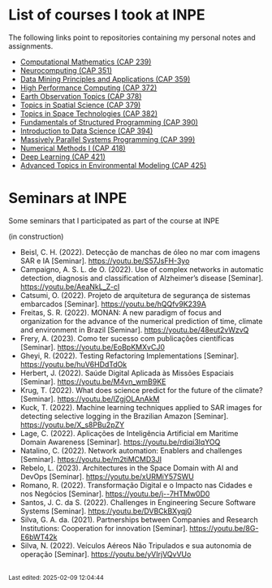 # List of courses I took at INPE

The following links point to repositories containing my personal notes and assignments.

* [Computational Mathematics (CAP 239)](https://github.com/efurlanm/239/)
* [Neurocomputing (CAP 351)](https://github.com/efurlanm/351/)
* [Data Mining Principles and Applications (CAP 359)](https://github.com/efurlanm/359/)
* [High Performance Computing (CAP 372)](https://github.com/efurlanm/372/)
* [Earth Observation Topics (CAP 378)](https://github.com/efurlanm/378/)
* [Topics in Spatial Science (CAP 379)](https://github.com/efurlanm/379/)
* [Topics in Space Technologies (CAP 382)](https://github.com/efurlanm/382/)
* ​​[Fundamentals of Structured Programming (CAP 390)](https://github.com/efurlanm/390/)
* [Introduction to Data Science (CAP 394)](https://github.com/efurlanm/394/)
* [Massively Parallel Systems Programming (CAP 399)](https://github.com/efurlanm/399/)
* [Numerical Methods I (CAP 418)](https://github.com/efurlanm/418/)
* [Deep Learning (CAP 421)](https://github.com/efurlanm/421/)
* [Advanced Topics in Environmental Modeling (CAP 425)](https://github.com/efurlanm/425/)


# Seminars at INPE

Some seminars that I participated as part of the course at INPE

(in construction)

* Beisl, C. H. (2022). Detecção de manchas de óleo no mar com imagens SAR e IA [Seminar]. https://youtu.be/S57JsFH-3yo
* Campaigno, A. S. L. de O. (2022). Use of complex networks in automatic detection, diagnosis and classification of Alzheimer’s disease [Seminar]. https://youtu.be/AeaNkL_Z-cI
* Catsumi, O. (2022). Projeto de arquitetura de segurança de sistemas embarcados [Seminar]. https://youtu.be/hQQfv9K239A
* Freitas, S. R. (2022). MONAN: A new paradigm of focus and organization for the advance of the numerical prediction of time, climate and environment in Brazil [Seminar]. https://youtu.be/48eut2vWzvQ
* Frery, A. (2023). Como ter sucesso com publicações científicas [Seminar]. https://youtu.be/EoBpKMXvCJ0
* Gheyi, R. (2022). Testing Refactoring Implementations [Seminar]. https://youtu.be/huV6HDdTdOk
* Herbert, J. (2022). Saúde Digital Aplicada às Missões Espaciais [Seminar]. https://youtu.be/M4vn_wmB9KE
* Krug, T. (2022). What does science predict for the future of the climate? [Seminar]. https://youtu.be/lZgjOLAnAkM
* Kuck, T. (2022). Machine learning techniques applied to SAR images for detecting selective logging in the Brazilian Amazon [Seminar]. https://youtu.be/X_s8PBu2pZY
* Lage, C. (2022). Aplicações de Inteligência Artificial em Maritime Domain Awareness [Seminar]. https://youtu.be/rdiqi3lqYOQ
* Natalino, C. (2022). Network automation: Enablers and challenges [Seminar]. https://youtu.be/m2tiMCMD3JI
* Rebelo, L. (2023). Architectures in the Space Domain with AI and DevOps [Seminar]. https://youtu.be/xURMiY57SWU
* Romano, R. (2022). Transformação Digital e o Impacto nas Cidades e nos Negócios [Seminar]. https://youtu.be/j--7HTMw0D0
* Santos, J. C. da S. (2022). Challenges in Engineering Secure Software Systems [Seminar]. https://youtu.be/DVBCkBXyqj0
* Silva, G. A. da. (2021). Partnerships between Companies and Research Institutions: Cooperation for innovation [Seminar]. https://youtu.be/8G-E6bWT42k
* Silva, N. (2022). Veículos Aéreos Não Tripulados e sua autonomia de operação [Seminar]. https://youtu.be/yVIrjVQvVUo



<br><sub>Last edited: 2025-02-09 12:04:44</sub>
